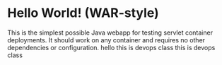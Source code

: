 Hello World! (WAR-style)
===============

This is the simplest possible Java webapp for testing servlet container deployments.  It should work on any container and requires no other dependencies or configuration.
hello 
this is devops class
this is devops class

